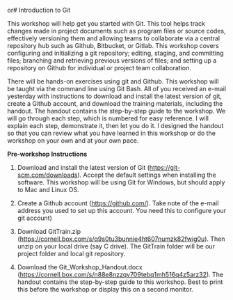 or# Introduction to Git

This workshop will help get you started with Git. This tool helps track changes made in project documents such as program files or source codes, effectively versioning them and allowing teams to collaborate via a central repository hub such as Github, Bitbucket, or Gitlab. This workshop covers configuring and initializing a git repository; editing, staging, and committing files; branching and retrieving previous versions of files; and setting up a repository on Github for individual or project team collaboration.

There will be hands-on exercises using git and Github. This workshop will be taught via the command line using Git Bash.  All of you received an e-mail yesterday with instructions to download and install the latest version of git, create a Github account, and download the training materials, including the handout.  The handout contains the step-by-step guide to the workshop.  We will go through each step, which is numbered for easy reference.  I will explain each step, demonstrate it, then let you do it.  I designed the handout so that you can review what you have learned in this workshop or do the workshop on your own and at your own pace.


**Pre-workshop Instructions**

1.	Download and install the latest version of Git (https://git-scm.com/downloads). Accept the default settings when installing the software.  This workshop will be using Git for Windows, but should apply to Mac and Linux OS.

2.	Create a Github account (https://github.com/).  Take note of the e-mail address you used to set up this account. You need this to configure your git account) 
 
3.	Download GitTrain.zip (https://cornell.box.com/s/q9s0tu3bunnie4ht607numzk82fwig0u).  Then unzip on your local drive (say C drive). The GitTrain folder will be our project folder and local git repository.
 
4.	Download the Git_Workshop_Handout.docx (https://cornell.box.com/s/n88e8nzzqv709tebq1mh516q4z5arz32). The handout contains the step-by-step guide to this workshop. Best to print this before the workshop or display this on a second monitor.


